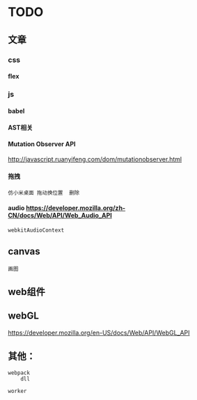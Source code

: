 # TODO


## 文章

### css 

#### flex 


### js

#### babel
#### AST相关
#### Mutation Observer API
http://javascript.ruanyifeng.com/dom/mutationobserver.html

#### 拖拽
	仿小米桌面 拖动换位置  删除

#### audio https://developer.mozilla.org/zh-CN/docs/Web/API/Web_Audio_API
	webkitAudioContext


## canvas
	

	画图
	

## web组件

## webGL
https://developer.mozilla.org/en-US/docs/Web/API/WebGL_API


## 其他：
	webpack
		dll

	worker

